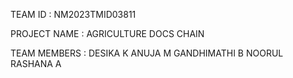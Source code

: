 TEAM ID : NM2023TMID03811

PROJECT NAME : AGRICULTURE DOCS CHAIN 

TEAM MEMBERS : DESIKA K 
               ANUJA M 
               GANDHIMATHI B
               NOORUL RASHANA A 
